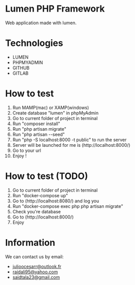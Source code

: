 # Lumen PHP Framework

Web application made with lumen.

# Technologies

- LUMEN
- PHPMYADMIN
- GITHUB
- GITLAB

# How to test

1. Run MAMP(mac) or XAMP(windows)
2. Create database "lumen" in phpMyAdmin
3. Go to current folder of project in terminal
4. Run "composer install"
5. Run "php artisan migrate"
6. Run "php artisan --seed"
7. Run "php -S localhost:8000 -t public" to run the server
8. Server will be launched for me is (http://localhost:8000/)
9. Go to your url
10. Enjoy !

# How to test (TODO)

1. Go to current folder of project in terminal
2. Run "docker-compose up"
3. Go to (http://localhost:8080/) and log you
4. Run "docker-compose exec php php artisan migrate"
5. Check you're database
6. Go to (http://localhost:8000/)
7. Enjoy


# Information

We can contact us by email:
- julioocesarr@outlook.fr
- raidali95@yahoo.com
- saidtala23@gmail.com
